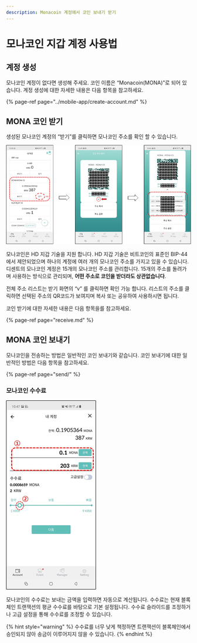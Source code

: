 ```yaml
---
description: Monacoin 계정에서 코인 보내기 받기
---
```


# 모나코인 지갑 계정 사용법

## 계정 생성

모나코인 계정이 없다면 생성해 주세요. 코인 이름은 “Monacoin\(MONA\)”로 되어 있습니다. 계정 생성에 대한 자세한 내용은 다음 항목을 참고하세요.

{% page-ref page="../mobile-app/create-account.md" %}

## MONA 코인 받기

생성된 모나코인 계정의 “받기”를 클릭하면 모나코인 주소를 확인 할 수 있습니다.

![](../.gitbook/assets/image%20%28208%29.png)


모나코인은 HD 지갑 기술을 지원 합니다. HD 지갑 기술은 비트코인의 표준인 BIP-44에서 제안되었으며 하나의 계정에 여러 개의 모나코인 주소를 가지고 있을 수 있습니다. 디센트의 모나코인 계정은 15개의 모나코인 주소를 관리합니다. 15개의 주소를 돌려가며 사용하는 방식으로 관리되며, **어떤 주소로 코인을 받더라도 상관없습니다**.

전체 주소 리스트는 받기 화면의 “ⅴ” 를 클릭하면 확인 가능 합니다. 리스트의 주소를 클릭하면 선택된 주소의 QR코드가 보여지며 복사 또는 공유하여 사용하시면 됩니다.

코인 받기에 대한 자세한 내용은 다음 항목을를 참고하세요.

{% page-ref page="receive.md" %}

## MONA 코인 보내기

모나코인을 전송하는 방법은 일반적인 코인 보내기와 같습니다. 코인 보내기에 대한 일반적인 방법은 다음 항목을 참고하세요.

{% page-ref page="send/" %}

### 모나코인 수수료

![](../.gitbook/assets/image%20%28207%29.png)

모나코인의 수수료는 보내는 금액을 입력하면 자동으로 계산됩니다. 수수료는 현재 블록체인 트랜잭션의 평균 수수료를 바탕으로 기본 설정됩니다. 수수료 슬라이드를 조정하거나 고급 설정을 통해 수수료를 조정할 수 있습니다.

{% hint style="warning" %}
수수료를 너무 낮게 책정하면 트랜잭션이 블록체인에서 승인되지 않아 송금이 이루어지지 않을 수 있습니다.
{% endhint %}

